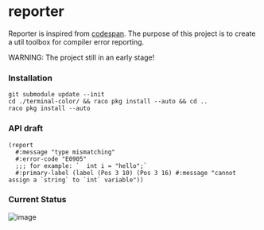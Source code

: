 # reporter

Reporter is inspired from [codespan](https://github.com/brendanzab/codespan). The purpose of this project is to create a util toolbox for compiler error reporting.

WARNING: The project still in an early stage!

### Installation

```racket
git submodule update --init
cd ./terminal-color/ && raco pkg install --auto && cd ..
raco pkg install --auto
```

### API draft

```racket
(report
  #:message "type mismatching"
  #:error-code "E0905"
  ;;; for example: `  int i = "hello";`
  #:primary-label (label (Pos 3 10) (Pos 3 16) #:message "cannot assign a `string` to `int` variable"))
```

### Current Status

![image](https://user-images.githubusercontent.com/22004511/83261463-f3555b80-a1ed-11ea-8048-5b4ff4849f47.png)

